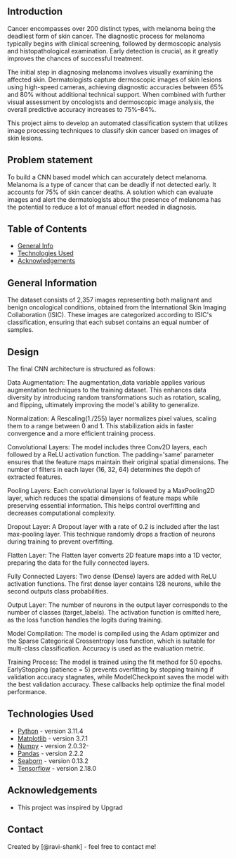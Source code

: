 ## Introduction
Cancer encompasses over 200 distinct types, with melanoma being the deadliest form of skin cancer. The diagnostic process for melanoma typically begins with clinical screening, followed by dermoscopic analysis and histopathological examination. Early detection is crucial, as it greatly improves the chances of successful treatment.

The initial step in diagnosing melanoma involves visually examining the affected skin. Dermatologists capture dermoscopic images of skin lesions using high-speed cameras, achieving diagnostic accuracies between 65% and 80% without additional technical support. When combined with further visual assessment by oncologists and dermoscopic image analysis, the overall predictive accuracy increases to 75%–84%.

This project aims to develop an automated classification system that utilizes image processing techniques to classify skin cancer based on images of skin lesions.

## Problem statement

To build a CNN based model which can accurately detect melanoma. Melanoma is a type of cancer that can be deadly if not detected early. It accounts for 75% of skin cancer deaths. A solution which can evaluate images and alert the dermatologists about the presence of melanoma has the potential to reduce a lot of manual effort needed in diagnosis.


## Table of Contents
* [General Info](#general-information)
* [Technologies Used](#technologies-used)
* [Acknowledgements](#acknowledgements)

<!-- You can include any other section that is pertinent to your problem -->

## General Information
The dataset consists of 2,357 images representing both malignant and benign oncological conditions, obtained from the International Skin Imaging Collaboration (ISIC). These images are categorized according to ISIC's classification, ensuring that each subset contains an equal number of samples.

## Design
The final CNN architecture is structured as follows:

Data Augmentation: The augmentation_data variable applies various augmentation techniques to the training dataset. This enhances data diversity by introducing random transformations such as rotation, scaling, and flipping, ultimately improving the model's ability to generalize.

Normalization: A Rescaling(1./255) layer normalizes pixel values, scaling them to a range between 0 and 1. This stabilization aids in faster convergence and a more efficient training process.

Convolutional Layers: The model includes three Conv2D layers, each followed by a ReLU activation function. The padding='same' parameter ensures that the feature maps maintain their original spatial dimensions. The number of filters in each layer (16, 32, 64) determines the depth of extracted features.

Pooling Layers: Each convolutional layer is followed by a MaxPooling2D layer, which reduces the spatial dimensions of feature maps while preserving essential information. This helps control overfitting and decreases computational complexity.

Dropout Layer: A Dropout layer with a rate of 0.2 is included after the last max-pooling layer. This technique randomly drops a fraction of neurons during training to prevent overfitting.

Flatten Layer: The Flatten layer converts 2D feature maps into a 1D vector, preparing the data for the fully connected layers.

Fully Connected Layers: Two dense (Dense) layers are added with ReLU activation functions. The first dense layer contains 128 neurons, while the second outputs class probabilities.

Output Layer: The number of neurons in the output layer corresponds to the number of classes (target_labels). The activation function is omitted here, as the loss function handles the logits during training.

Model Compilation: The model is compiled using the Adam optimizer and the Sparse Categorical Crossentropy loss function, which is suitable for multi-class classification. Accuracy is used as the evaluation metric.

Training Process: The model is trained using the fit method for 50 epochs. EarlyStopping (patience = 5) prevents overfitting by stopping training if validation accuracy stagnates, while ModelCheckpoint saves the model with the best validation accuracy. These callbacks help optimize the final model performance.
<!-- You don't have to answer all the questions - just the ones relevant to your project. -->


<!-- You don't have to answer all the questions - just the ones relevant to your project. -->


## Technologies Used
- [Python](https://www.python.org/) - version 3.11.4
- [Matplotlib](https://matplotlib.org/) - version 3.7.1
- [Numpy](https://numpy.org/) - version 2.0.32-
- [Pandas](https://pandas.pydata.org/) - version 2.2.2
- [Seaborn](https://seaborn.pydata.org/) - version 0.13.2
- [Tensorflow](https://www.tensorflow.org/) - version 2.18.0

<!-- As the libraries versions keep on changing, it is recommended to mention the version of library used in this project -->

## Acknowledgements
- This project was inspired by Upgrad


## Contact
Created by [@ravi-shank] - feel free to contact me!
